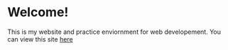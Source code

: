 <h1>Welcome!</h1>

This is my website and practice enviornment for web developement.
You can view this site [here](ec2-54-183-254-198.us-west-1.compute.amazonaws.com)

